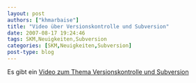 ```yaml
---
layout: post
authors: ["khmarbaise"]
title: "Video über Versionskontrolle und Subversion"
date: 2007-08-17 19:24:46
tags: SKM,Neuigkeiten,Subversion
categories: [SKM,Neuigkeiten,Subversion]
post-type: blog
---
```

Es gibt ein [Video zum Thema Versionskontrolle und Subversion](http://showmedo.com/videos/series?name=bfNi2X3Xg)
